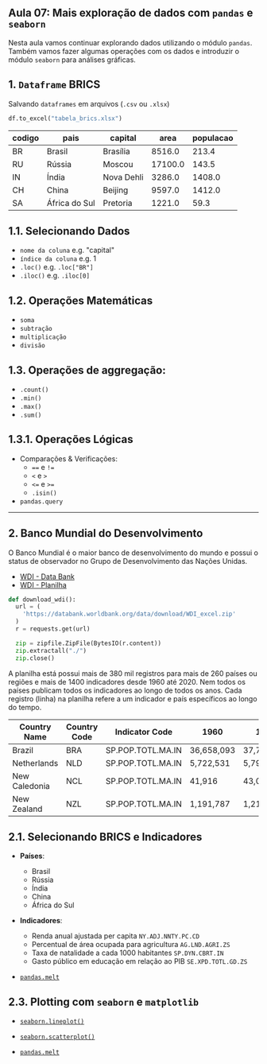## Aula 07: Mais exploração de dados com `pandas` e `seaborn`

Nesta aula vamos continuar explorando dados utilizando o módulo `pandas`. Também 
vamos fazer algumas operações com os dados e introduzir o módulo `seaborn` para 
análises gráficas.


## **1. ``Dataframe``** BRICS

Salvando ``dataframes`` em arquivos (`.csv` ou `.xlsx`)

```python
df.to_excel("tabela_brics.xlsx")
```

| codigo | pais          | capital    | area    | populacao |
| ------ | ------------- | ---------- | ------- | --------- |
| BR     | Brasil        | Brasília   | 8516.0  | 213.4     |
| RU     | Rússia        | Moscou     | 17100.0 | 143.5     |
| IN     | Índia         | Nova Dehli | 3286.0  | 1408.0    |
| CH     | China         | Beijing    | 9597.0  | 1412.0    |
| SA     | África do Sul | Pretoria   | 1221.0  | 59.3      |


## 1.1. Selecionando Dados

- `nome da coluna` e.g. "capital"
- `índice da coluna` e.g. 1
- `.loc()` e.g. `.loc["BR"]`
- `.iloc()` e.g. `.iloc[0]`


## 1.2. Operações Matemáticas

- `soma`
- `subtração`
- `multiplicação`
- `divisão`

## 1.3. Operações de aggregação:
  - `.count()`
  - `.min()`
  - `.max()`
  - `.sum()`

## **1.3.1. Operações Lógicas**
- Comparações & Verificações:
  - ``==`` e ``!=``
  - ``<`` e `>`
  - ``<=`` e `>=`
  - `.isin()`
- `pandas.query`

------------

## 2. **Banco Mundial do Desenvolvimento**

O Banco Mundial é o maior banco de desenvolvimento do mundo e possui 
o status de observador no Grupo de Desenvolvimento das Nações Unidas.

- [WDI - Data Bank](https://databank.worldbank.org/home)
- [WDI - Planilha](https://databank.worldbank.org/data/download/WDI_excel.zip)


```python
def download_wdi():
  url = (
    'https://databank.worldbank.org/data/download/WDI_excel.zip'
  )
  r = requests.get(url)

  zip = zipfile.ZipFile(BytesIO(r.content))
  zip.extractall("./")
  zip.close()
```

A planilha está possui mais de 380 mil registros para mais de 260 
países ou regiões e mais de 1400 indicadores desde 1960 até 2020. 
Nem todos os países publicam todos os indicadores ao longo de todos
os anos. Cada registro (linha) na planilha refere a um indicador e país 
específicos ao longo do tempo.

| Country Name  | Country Code | Indicator Code    | 1960       | 1961       | ... | 2020        | 2021        |
| ------------- | ------------ | ----------------- | ---------- | ---------- | --- | ----------- | ----------- |
| Brazil        | BRA          | SP.POP.TOTL.MA.IN | 36,658,093 | 37,763,189 | ... | 104,779,288 | 105,291,292 |
| Netherlands   | NLD          | SP.POP.TOTL.MA.IN | 5,722,531  | 5,799,701  | ... | 8,665,375   | 8,712,076   |
| New Caledonia | NCL          | SP.POP.TOTL.MA.IN | 41,916     | 43,092     | ... | 135,133     | 134,914     |
| New Zealand   | NZL          | SP.POP.TOTL.MA.IN | 1,191,787  | 1,215,886  | ... | 2,522,257   | 2,538,828   |

## 2.1. **Selecionando BRICS e Indicadores**

- **Países**:
  - Brasil
  - Rússia
  - Índia
  - China
  - África do Sul

- **Indicadores**:
  - Renda anual ajustada per capita `NY.ADJ.NNTY.PC.CD`
  - Percentual de área ocupada para agricultura `AG.LND.AGRI.ZS`
  - Taxa de natalidade a cada 1000 habitantes `SP.DYN.CBRT.IN`
  - Gasto público em educação em relação ao PIB `SE.XPD.TOTL.GD.ZS`

- [`pandas.melt`](https://pandas.pydata.org/docs/reference/api/pandas.melt.html)

## 2.3. **Plotting com `seaborn` e `matplotlib`**

- [``seaborn.lineplot()``](https://seaborn.pydata.org/generated/seaborn.lineplot.html)
- [``seaborn.scatterplot()``](https://seaborn.pydata.org/generated/seaborn.scatterplot.html)

- [`pandas.melt`](https://pandas.pydata.org/docs/reference/api/pandas.melt.html)